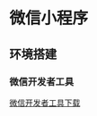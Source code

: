 # 微信小程序

## 环境搭建

### 微信开发者工具

[微信开发者工具下载](https://developers.weixin.qq.com/miniprogram/dev/devtools/download.html)
